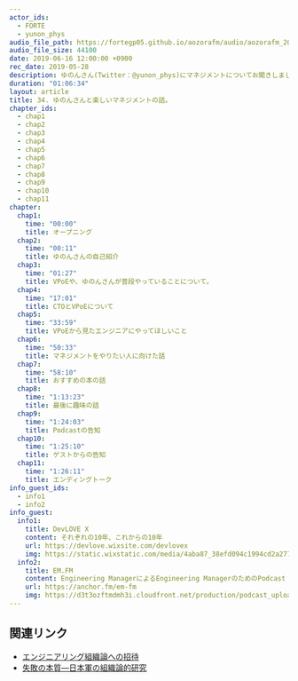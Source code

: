 ```yaml
---
actor_ids:
  - FORTE
  - yunon_phys
audio_file_path: https://fortegp05.github.io/aozorafm/audio/aozorafm_20190616_01.mp3
audio_file_size: 44100
date: 2019-06-16 12:00:00 +0900
rec_date: 2019-05-28
description: ゆのんさん(Twitter：@yunon_phys)にマネジメントについてお聞きしました。
duration: "01:06:34"
layout: article
title: 34. ゆのんさんと楽しいマネジメントの話。
chapter_ids:
  - chap1
  - chap2
  - chap3
  - chap4
  - chap5
  - chap6
  - chap7
  - chap8
  - chap9
  - chap10
  - chap11
chapter:
  chap1:
    time: "00:00"
    title: オープニング
  chap2:
    time: "00:11"
    title: ゆのんさんの自己紹介
  chap3:
    time: "01:27"
    title: VPoEや、ゆのんさんが普段やっていることについて。
  chap4:
    time: "17:01"
    title: CTOとVPoEについて
  chap5:
    time: "33:59"
    title: VPoEから見たエンジニアにやってほしいこと
  chap6:
    time: "50:33"
    title: マネジメントをやりたい人に向けた話
  chap7:
    time: "58:10"
    title: おすすめの本の話
  chap8:
    time: "1:13:23"
    title: 最後に趣味の話
  chap9:
    time: "1:24:03"
    title: Podcastの告知
  chap10:
    time: "1:25:10"
    title: ゲストからの告知
  chap11:
    time: "1:26:11"
    title: エンディングトーク
info_guest_ids:
  - info1
  - info2
info_guest:
  info1:
    title: DevLOVE X
    content: それぞれの10年、これからの10年
    url: https://devlove.wixsite.com/devlovex
    img: https://static.wixstatic.com/media/4aba87_38efd094c1994cd2a277d5547890db4c~mv2.png/v1/fill/w_900,h_300,al_c/4aba87_38efd094c1994cd2a277d5547890db4c~mv2.png
  info2:
    title: EM.FM
    content: Engineering ManagerによるEngineering ManagerのためのPodcast
    url: https://anchor.fm/em-fm
    img: https://d3t3ozftmdmh3i.cloudfront.net/production/podcast_uploaded400/1081072/1081072-1538224664667-9733e3a32ce19.jpg
---
```


## 関連リンク
- [エンジニアリング組織論への招待](https://www.amazon.co.jp/%E3%82%A8%E3%83%B3%E3%82%B8%E3%83%8B%E3%82%A2%E3%83%AA%E3%83%B3%E3%82%B0%E7%B5%84%E7%B9%94%E8%AB%96%E3%81%B8%E3%81%AE%E6%8B%9B%E5%BE%85-%E4%B8%8D%E7%A2%BA%E5%AE%9F%E6%80%A7%E3%81%AB%E5%90%91%E3%81%8D%E5%90%88%E3%81%86%E6%80%9D%E8%80%83%E3%81%A8%E7%B5%84%E7%B9%94%E3%81%AE%E3%83%AA%E3%83%95%E3%82%A1%E3%82%AF%E3%82%BF%E3%83%AA%E3%83%B3%E3%82%B0-%E5%BA%83%E6%9C%A8-%E5%A4%A7%E5%9C%B0/dp/4774196053)
- [失敗の本質―日本軍の組織論的研究](https://www.amazon.co.jp/gp/product/4122018331)
